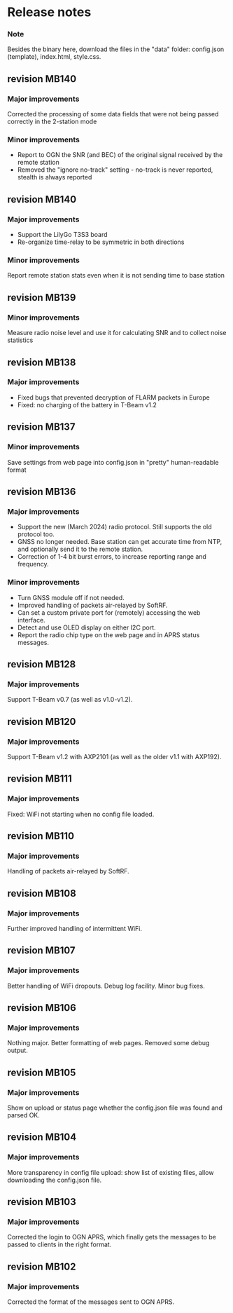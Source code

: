 # Release notes

### Note

Besides the binary here, download the files in the "data" folder: config.json (template), index.html, style.css.


## revision MB140

### Major improvements

Corrected the processing of some data fields that were not being passed correctly in the 2-station mode

### Minor improvements

* Report to OGN the SNR (and BEC) of the original signal received by the remote station
* Removed the "ignore no-track" setting - no-track is never reported, stealth is always reported


## revision MB140

### Major improvements

* Support the LilyGo T3S3 board
* Re-organize time-relay to be symmetric in both directions
 
### Minor improvements

Report remote station stats even when it is not sending time to base station


## revision MB139

### Minor improvements

Measure radio noise level and use it for calculating SNR and to collect noise statistics


## revision MB138

### Major improvements
* Fixed bugs that prevented decryption of FLARM packets in Europe
* Fixed: no charging of the battery in T-Beam v1.2


## revision MB137

### Minor improvements

Save settings from web page into config.json in "pretty" human-readable format


## revision MB136

### Major improvements
* Support the new (March 2024) radio protocol.  Still supports the old protocol too.
* GNSS no longer needed.  Base station can get accurate time from NTP, and optionally send it to the remote station.
* Correction of 1-4 bit burst errors, to increase reporting range and frequency.

### Minor improvements
* Turn GNSS module off if not needed.
* Improved handling of packets air-relayed by SoftRF.
* Can set a custom private port for (remotely) accessing the web interface.
* Detect and use OLED display on either I2C port.
* Report the radio chip type on the web page and in APRS status messages.


## revision MB128

### Major improvements

Support T-Beam v0.7 (as well as v1.0-v1.2).


## revision MB120

### Major improvements

Support T-Beam v1.2 with AXP2101 (as well as the older v1.1 with AXP192).


## revision MB111

### Major improvements

Fixed: WiFi not starting when no config file loaded.


## revision MB110

### Major improvements

Handling of packets air-relayed by SoftRF.


## revision MB108

### Major improvements

Further improved handling of intermittent WiFi.


## revision MB107

### Major improvements

Better handling of WiFi dropouts.  Debug log facility.  Minor bug fixes.


## revision MB106

### Major improvements

Nothing major.  Better formatting of web pages.  Removed some debug output.


## revision MB105

### Major improvements

Show on upload or status page whether the config.json file was found and parsed OK.


## revision MB104

### Major improvements

More transparency in config file upload: show list of existing files, allow downloading the config.json file.


## revision MB103

### Major improvements

Corrected the login to OGN APRS, which finally gets the messages to be passed to clients in the right format.


## revision MB102

### Major improvements

Corrected the format of the messages sent to OGN APRS.

